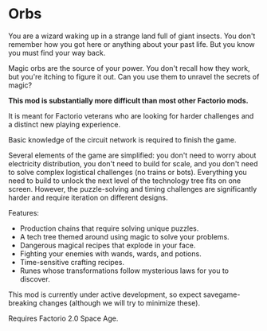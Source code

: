 # Orbs

You are a wizard waking up in a strange land full of giant insects. You don't remember how you got here or anything about your past life. But you know you must find your way back.

Magic orbs are the source of your power. You don't recall how they work, but you're itching to figure it out. Can you use them to unravel the secrets of magic?

**This mod is substantially more difficult than most other Factorio mods.**

It is meant for Factorio veterans who are looking for harder challenges and a distinct new playing experience.

Basic knowledge of the circuit network is required to finish the game.

Several elements of the game are simplified: you don't need to worry about electricity distribution, you don't need to build for scale, and you don't need to solve complex logistical challenges (no trains or bots). Everything you need to build to unlock the next level of the technology tree fits on one screen. However, the puzzle-solving and timing challenges are significantly harder and require iteration on different designs.

Features:

* Production chains that require solving unique puzzles.
* A tech tree themed around using magic to solve your problems.
* Dangerous magical recipes that explode in your face.
* Fighting your enemies with wands, wards, and potions.
* Time-sensitive crafting recipes.
* Runes whose transformations follow mysterious laws for you to discover.

This mod is currently under active development, so expect savegame-breaking changes (although we will try to minimize these).

Requires Factorio 2.0 Space Age.
